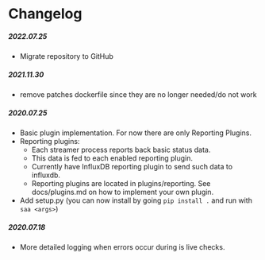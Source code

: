 # Changelog

##### 2022.07.25
- Migrate repository to GitHub

##### 2021.11.30
- remove patches dockerfile since they are no longer needed/do not work

##### 2020.07.25
- Basic plugin implementation. For now there are only Reporting Plugins. 
- Reporting plugins: 
    - Each streamer process reports back basic status data.
    - This data is fed to each enabled reporting plugin.
    - Currently have InfluxDB reporting plugin to send such data to influxdb.
    - Reporting plugins are located in plugins/reporting. See docs/plugins.md on how to implement your own plugin.
- Add setup.py (you can now install by going `pip install .` and run with `saa <args>`)
##### 2020.07.18

- More detailed logging when errors occur during is live checks.
